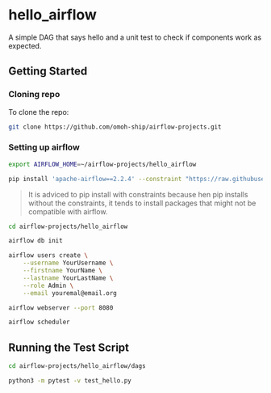 # hello_airflow 

A simple DAG that says hello and a unit test to check if components work as expected.


## Getting Started

### Cloning repo

To clone the repo:

```bash
git clone https://github.com/omoh-ship/airflow-projects.git
```


### Setting up airflow

```bash
export AIRFLOW_HOME=~/airflow-projects/hello_airflow

pip install 'apache-airflow==2.2.4' --constraint "https://raw.githubusercontent.com/apache/airflow/constraints-2.2.4/constraints-3.7.txt"
```

> It is adviced to pip install with constraints because hen pip installs without the constraints, it tends to install packages that might
not be compatible with airflow.

```bash
cd airflow-projects/hello_airflow

airflow db init

airflow users create \
    --username YourUsername \
    --firstname YourName \
    --lastname YourLastName \
    --role Admin \
    --email youremal@email.org

airflow webserver --port 8080

airflow scheduler
```


## Running the Test Script

```bash
cd airflow-projects/hello_airflow/dags

python3 -m pytest -v test_hello.py
```
